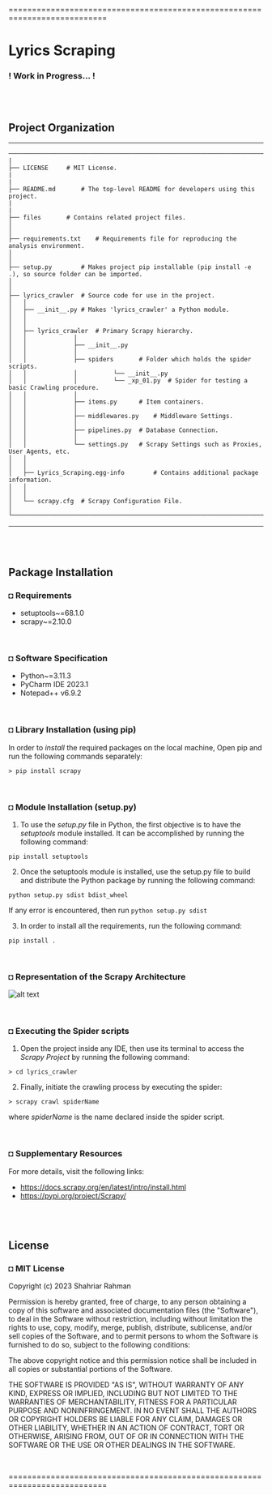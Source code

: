 ===========================================================================
# Lyrics Scraping
### ! Work in Progress... !

<br/><br/>
## Project Organization
---------------------------------------------------------
	──────────────────────────────────────────────────────────────────────────────────────────
	|
    ├── LICENSE		# MIT License.
	|
	|                         		
    ├── README.md		# The top-level README for developers using this project.
	|
	|
    ├── files		# Contains related project files. 
    │                          		
    │
    ├── requirements.txt	# Requirements file for reproducing the analysis environment.
    │                         			
	│                         		
    ├── setup.py		# Makes project pip installable (pip install -e .), so source folder can be imported.
	│                         			
	│  
    ├── lyrics_crawler	# Source code for use in the project.
    │   │
    │   ├── __init__.py	# Makes 'lyrics_crawler' a Python module.
    │   │
    │   │
    │   ├── lyrics_crawler	# Primary Scrapy hierarchy.
    │   │             │
    │   │             ├── __init__.py		
    │   │             │
    │   │             ├── spiders		# Folder which holds the spider scripts.
    │   │             │          └── __init__.py	
    │   │             │          └── _xp_01.py	# Spider for testing a basic Crawling procedure.
    │   │             │
    │   │             ├── items.py		# Item containers.
    │   │             │
    │   │             ├── middlewares.py	# Middleware Settings.
    │   │             │
    │   │             ├── pipelines.py	# Database Connection.
    │   │             │
    │   │             └── settings.py	# Scrapy Settings such as Proxies, User Agents, etc.
    │   │
    │   │
    │   ├── Lyrics_Scraping.egg-info        # Contains additional package information.
    │   │
    │   │
    │   └── scrapy.cfg	# Scrapy Configuration File.
    │  
	└─────────────────────────────────────────────────────────────────────────────────────────
--------

<br/><br/>

## Package Installation
### ◘ Requirements
* setuptools~=68.1.0
* scrapy~=2.10.0

</br>

### ◘ Software Specification
* Python~=3.11.3
* PyCharm IDE 2023.1
* Notepad++ v6.9.2

<br/>

### ◘ Library Installation (using pip)
In order to *install* the required packages on the local machine, Open pip and run the following commands separately:
```
> pip install scrapy                            
```

<br/>


### ◘ Module Installation (setup.py)
1. To use the *setup.py* file in Python, the first objective is to have the *setuptools* module installed. It can be accomplished by running the following command:
```
pip install setuptools                                     
```
2. Once the setuptools module is installed, use the setup.py file to build and distribute the Python package by running the following command:
```
python setup.py sdist bdist_wheel
```
If any error is encountered, then run ```python setup.py sdist```

3. In order to install all the requirements, run the following command:
```
pip install .                                 
```

<br/>

### ◘ Representation of the Scrapy Architecture
![alt text](https://github.com/shahriar-rahman/Lyrics-Scraping/blob/main/files/img/scrapy_architecture.png)

<br/>

### ◘ Executing the Spider scripts
1. Open the project inside any IDE, then use its terminal to access the *Scrapy Project* by running the following command:
```
> cd lyrics_crawler
```
2. Finally, initiate the crawling process by executing the spider:
```
> scrapy crawl spiderName
``` 
where *spiderName* is the name declared inside the spider script.


<br/>

### ◘ Supplementary Resources
For more details, visit the following links:
* https://docs.scrapy.org/en/latest/intro/install.html
* https://pypi.org/project/Scrapy/

<br/><br/>

## License
### ◘ MIT License
Copyright (c) 2023 Shahriar Rahman

Permission is hereby granted, free of charge, to any person obtaining a copy
of this software and associated documentation files (the "Software"), to deal
in the Software without restriction, including without limitation the rights
to use, copy, modify, merge, publish, distribute, sublicense, and/or sell
copies of the Software, and to permit persons to whom the Software is
furnished to do so, subject to the following conditions:

The above copyright notice and this permission notice shall be included in all
copies or substantial portions of the Software.

THE SOFTWARE IS PROVIDED "AS IS", WITHOUT WARRANTY OF ANY KIND, EXPRESS OR
IMPLIED, INCLUDING BUT NOT LIMITED TO THE WARRANTIES OF MERCHANTABILITY,
FITNESS FOR A PARTICULAR PURPOSE AND NONINFRINGEMENT. IN NO EVENT SHALL THE
AUTHORS OR COPYRIGHT HOLDERS BE LIABLE FOR ANY CLAIM, DAMAGES OR OTHER
LIABILITY, WHETHER IN AN ACTION OF CONTRACT, TORT OR OTHERWISE, ARISING FROM,
OUT OF OR IN CONNECTION WITH THE SOFTWARE OR THE USE OR OTHER DEALINGS IN THE
SOFTWARE.

<br/>

===========================================================================
